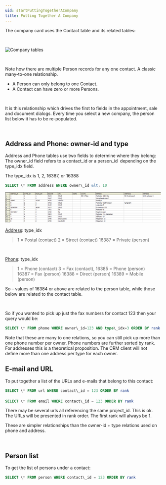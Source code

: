 ```yaml
---
uid: startPuttingTogetherACompany
title: Putting Together A Company
---
```


The company card uses the Contact table and its related tables:

 

![Company tables](Images/so-contact.gif)

 

Note how there are multiple Person records for any one contact. A classic many-to-one relationship.

-   A Person can only belong to one Contact.
-   A Contact can have zero or more Persons.

 

It is this relationship which drives the first to fields in the appointment, sale and document dialogs. Every time you select a new company, the person list below it has to be re-populated.

 

Address and Phone: owner-id and type
------------------------------------

Address and Phone tables use two fields to determine where they belong: The owner\_id field refers to a contact\_id or a person\_id  depending on the type\_idx field.

The type\_idx is 1, 2, 16387, or 16388

```SQL
SELECT \* FROM address WHERE owner\_id &lt; 10
```

![](../Images/select-address.gif)

[Address](../Tables/Address.md): type\_idx

> 1 = Postal (contact)
> 2 = Street (contact)
> 16387 = Private (person)

 

[Phone](infoPhoneTable.md): type\_idx

> 1 = Phone (contact)
> 3 = Fax (contact),
> 16385 = Phone (person)
> 16387 = Fax (person)
> 16388 = Direct (person)
> 16389 = Mobile (person)

So – values of 16384 or above are related to the person table, while those below are related to the contact table.

 

So if you wanted to pick up just the fax numbers for contact 123 then your query would be:

```SQL
SELECT \* FROM phone WHERE owner\_id=123 AND type\_idx=3 ORDER BY rank
```

Note that these are many to one relations, so you can still pick up more than one phone number per owner. Phone numbers are further sorted by rank. For addresses this is a theoretical proposition. The CRM client will not define more than one address per type for each owner.

E-mail and URL
--------------

To put together a list of the URLs and e-mails that belong to this contact:

```SQL
SELECT \* FROM url WHERE contact\_id = 123 ORDER BY rank

SELECT \* FROM email WHERE contact\_id = 123 ORDER BY rank
```

There may be several urls all referencing the same project\_id. This is ok. The URLs will be presented in rank order. The first rank will always be 1.

These are simpler relationships than the owner-id + type relations used on phone and address.

 

Person list
-----------

To get the list of persons under a contact:

```SQL
SELECT \* FROM person WHERE contact\_id = 123 ORDER BY rank
```

